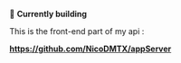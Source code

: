 🚧 **Currently building**  

This is the front-end part of my api :

**https://github.com/NicoDMTX/appServer**

